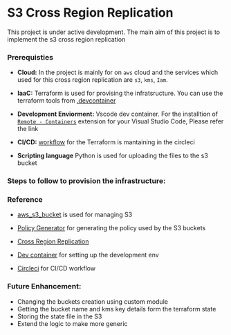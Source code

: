 # S3 Cross  Region Replication 

This project is under active development. The main aim of this project is to implement the s3 cross region replication

### Prerequisties ##

- **Cloud:** In the project is mainly for on `aws` cloud and the services which used for this cross region replication are `s3`, `kms`, `Iam`. 

- **IaaC:** Terraform is used for provising the infratsructure. You can use the terraform tools from [.devcontainer](./.devcontainer/devcontainer.json) 

- **Development Enviorment:** Vscode dev container. For the installtion of [`Remote - Containers`](https://code.visualstudio.com/docs/remote/containers-tutorial) extension for your Visual Studio Code, Please refer the link

- **CI/CD:** [workflow](./.circleci/config.yml) for the Terraform is mantaining in the circleci 
- **Scripting language** Python is used for uploading the files to the s3 bucket

### Steps to follow to provision the infrastructure:


### Reference
- [aws_s3_bucket](https://registry.terraform.io/providers/hashicorp/aws/latest/docs/resources/s3_bucket) is used for managing S3

- [Policy Generator](https://awspolicygen.s3.amazonaws.com/policygen.html) for generating the policy used by the S3 buckets 
- [Cross Region Replication](https://docs.aws.amazon.com/AmazonS3/latest/userguide/replication.html)
- [Dev container](https://code.visualstudio.com/docs/remote/containers-tutorial) for setting up the development env
- [Circleci](https://circleci.com/docs/2.0/hello-world/?section=getting-started) for CI/CD workflow

### Future Enhancement:

- Changing the buckets creation using custom module
- Getting the bucket  name and kms key details form the terraform state 
- Storing the state file in the S3
- Extend the logic to make more generic  